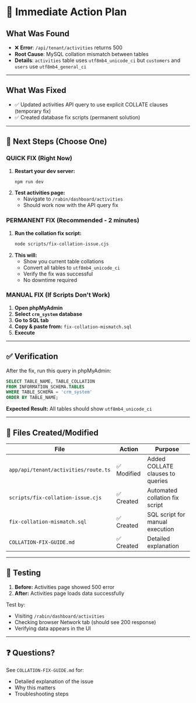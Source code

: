 # 🎯 Immediate Action Plan

## What Was Found
- ❌ **Error**: `/api/tenant/activities` returns 500
- **Root Cause**: MySQL collation mismatch between tables
- **Details**: `activities` table uses `utf8mb4_unicode_ci` but `customers` and `users` use `utf8mb4_general_ci`

---

## What Was Fixed
- ✅ Updated activities API query to use explicit COLLATE clauses (temporary fix)
- ✅ Created database fix scripts (permanent solution)

---

## 🚀 Next Steps (Choose One)

### QUICK FIX (Right Now)
1. **Restart your dev server:**
   ```bash
   npm run dev
   ```
2. **Test activities page:**
   - Navigate to `/rabin/dashboard/activities`
   - Should work now with the API query fix

### PERMANENT FIX (Recommended - 2 minutes)
1. **Run the collation fix script:**
   ```bash
   node scripts/fix-collation-issue.cjs
   ```
2. **This will:**
   - Show you current table collations
   - Convert all tables to `utf8mb4_unicode_ci`
   - Verify the fix was successful
   - No downtime required

### MANUAL FIX (If Scripts Don't Work)
1. **Open phpMyAdmin**
2. **Select `crm_system` database**
3. **Go to SQL tab**
4. **Copy & paste from:** `fix-collation-mismatch.sql`
5. **Execute**

---

## ✅ Verification

After the fix, run this query in phpMyAdmin:

```sql
SELECT TABLE_NAME, TABLE_COLLATION 
FROM INFORMATION_SCHEMA.TABLES 
WHERE TABLE_SCHEMA = 'crm_system'
ORDER BY TABLE_NAME;
```

**Expected Result:** All tables should show `utf8mb4_unicode_ci`

---

## 📁 Files Created/Modified

| File | Action | Purpose |
|------|--------|---------|
| `app/api/tenant/activities/route.ts` | ✅ Modified | Added COLLATE clauses to queries |
| `scripts/fix-collation-issue.cjs` | ✅ Created | Automated collation fix script |
| `fix-collation-mismatch.sql` | ✅ Created | SQL script for manual execution |
| `COLLATION-FIX-GUIDE.md` | ✅ Created | Detailed explanation |

---

## 🧪 Testing

1. **Before:** Activities page showed 500 error
2. **After:** Activities page loads data successfully

Test by:
- Visiting `/rabin/dashboard/activities`
- Checking browser Network tab (should see 200 response)
- Verifying data appears in the UI

---

## ❓ Questions?

See `COLLATION-FIX-GUIDE.md` for:
- Detailed explanation of the issue
- Why this matters
- Troubleshooting steps